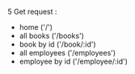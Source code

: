5 Get request :
  - home ('/')
  - all books ('/books')
  - book by id ('/book/:id')
  - all employees ('/employees')
  - employee by id ('/employee/:id')